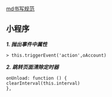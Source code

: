 


[md书写规范](https://www.jianshu.com/p/436caf91dd06)

## 小程序

***1. 抛出事件中属性***
```
> this.triggerEvent('action',oAccount)

```

***2. 跳转页面清除定时器***
````
onUnload: function () {
clearInterval(this.interval)
},
````